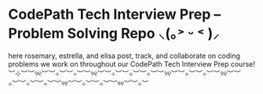 # CodePath Tech Interview Prep – Problem Solving Repo ⸜(｡˃ ᵕ ˂ )⸝
here rosemary, estrella, and elisa post, track, and collaborate on coding problems we work on throughout our
CodePath Tech Interview Prep course!
︶⊹︶︶୨୧︶︶⊹︶︶⊹︶︶୨୧︶︶⊹︶︶⊹︶︶⊹︶︶୨୧︶︶⊹︶︶⊹︶︶୨୧︶︶⊹︶︶⊹︶︶⊹︶︶୨୧︶︶⊹︶︶⊹︶︶୨୧︶︶⊹︶
